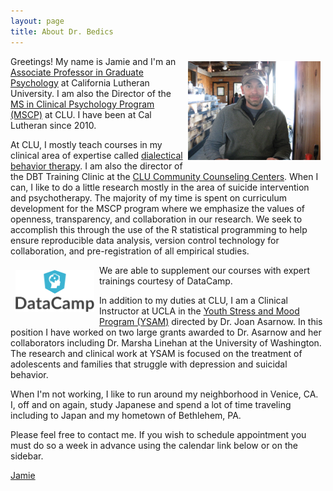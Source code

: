 ```yaml
---
layout: page
title: About Dr. Bedics
---
```



<center>
<img src="https://raw.githubusercontent.com/CLU-MSCP/bedics/master/public/jamie2.jpg" alt="Jamie" align="right" style="width: 42%; height: 42%; margin:8px">
</center> 

Greetings! My name is Jamie and I'm an [Associate Professor in Graduate Psychology](https://www.callutheran.edu/faculty/profile.html?id=jbedics) at California Lutheran University. I am also the Director of the [MS in Clinical Psychology Program (MSCP)](https://www.callutheran.edu/academics/graduate/ms-clinical-psychology/) at CLU. I have been at Cal Lutheran since 2010. 

At CLU, I mostly teach courses in my clinical area of expertise called [dialectical behavior therapy](https://www.callutheran.edu/academics/graduate/psyd-clinical-psychology/dbt.html).  I am also the director of the DBT Training Clinic at the [CLU Community Counseling Centers](http://www.clucounseling.org/services/dbt.html). When I can, I like to do a little research mostly in the area of suicide intervention and psychotherapy. The majority of my time is spent on curriculum development for the MSCP program where we emphasize the values of openness, transparency, and collaboration in our research.  We seek to accomplish this through the use of the R statistical programming to help ensure reproducible data analysis, version control technology for collaboration, and pre-registration of all empirical studies. 

[<img src="https://raw.githubusercontent.com/CLU-MSCP/bedics/master/public/datacamp.png" alt="DC" align="left" style="width: 25%; height: 25%; margin:8px">](https://www.datacamp.com/)
We are able to supplement our courses with expert trainings courtesy of DataCamp. 


In addition to my duties at CLU, I am a Clinical Instructor at UCLA in the [Youth Stress and Mood Program (YSAM)](http://www2.semel.ucla.edu/youth-stress) directed by Dr. Joan Asarnow. In this position I have worked on two large grants awarded to Dr. Asarnow and her collaborators including Dr. Marsha Linehan at the University of Washington. The research and clinical work at YSAM is focused on the treatment of adolescents and families that struggle with depression and suicidal behavior.

When I'm not working, I like to run around my neighborhood in Venice, CA.  I, off and on again, study Japanese and spend a lot of time traveling including to Japan and my hometown of Bethlehem, PA.  

Please feel free to contact me.  If you wish to schedule appointment you must do so a week in advance using the calendar link below or on the sidebar.

[Jamie](https://www.callutheran.edu/faculty/profile.html?id=jbedics) &nbsp;
  <a href="https://github.com/jdbedics" target="_blank" style="color:#4446af;"><i class="fa fa-github" style="font-size:1em"></i></a> &nbsp; 
  <a href="https://osf.io/h48c6/" target="_blank" style="color:#4446af;"><i class="ai ai-osf-square ai-3x" style="font-size:1em"></i></a> &nbsp; 
  <a href="mailto:jbedics@callutheran.edu" target="_blank" style="color:#4446af;"><i class="fa fa-envelope" style="font-size:1em"></i></a> &nbsp;
  <a href="https://www.facebook.com/clumscp/" target="_blank" style="color:#4446af;"><i class="fa fa-facebook"></i></a> &nbsp;
  <a href="https://speakerdeck.com/jdbedics" target="_blank" style="color:#4446af;"><i class="fa fa-file-powerpoint-o" aria-hidden="true"></i></a> &nbsp;
  <a href="https://jamiebedics.youcanbook.me/" target="_blank" style="color:#4446af;"><i class="fa fa-calendar" style="font-size:1em"></i></a>
